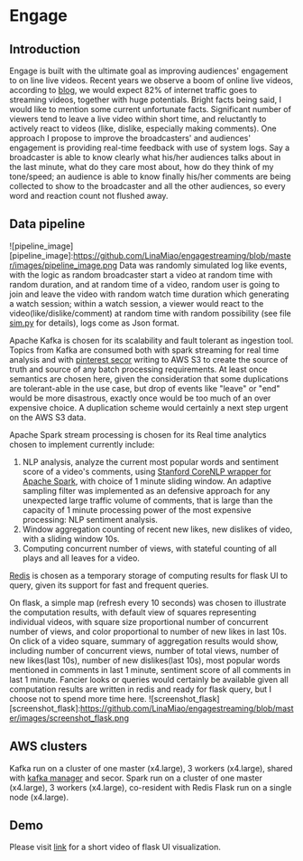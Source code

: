 # Engage
## Introduction
Engage is built with the ultimate goal as improving audiences' engagement to on line live videos. Recent years we observe a boom of online live videos, according to [blog](https://www.go-globe.com/blog/live-streaming-statistics/), we would expect 82% of internet traffic goes to streaming videos, together with huge potentials. Bright facts being said, I would like to mention some current unfortunate facts. Significant number of viewers tend to leave a live video within short time, and reluctantly to actively react to videos (like, dislike, especially making comments). One approach I propose to improve the broadcasters' and audiences' engagement is providing real-time feedback with use of system logs. Say a broadcaster is able to know clearly what his/her audiences talks about in the last minute, what do they care most about, how do they think of my tone/speed; an audience is able to know finally his/her comments are being collected to show to the broadcaster and all the other audiences, so every word and reaction count not flushed away.   

## Data pipeline
![pipeline_image]
[pipeline_image]:https://github.com/LinaMiao/engagestreaming/blob/master/images/pipeline_image.png
Data was randomly simulated log like events, with the logic as random broadcaster start a video at random time with random duration, and at random time of a video, random user is going to join and leave the video with random watch time duration which generating a watch session; within a watch session, a viewer would react to the video(like/dislike/comment) at random time with random possibility (see file [sim.py](https://github.com/LinaMiao/engagestreaming/blob/master/simulation/sim.py) for details), logs come as Json format.

Apache Kafka is chosen for its scalability and fault tolerant as ingestion tool. Topics from Kafka are consumed both with spark streaming for real time analysis and with [pinterest secor](https://github.com/pinterest/secor) writing to AWS S3 to create the source of truth and source of any batch processing requirements. At least once semantics are chosen here, given the consideration that some duplications are tolerant-able in the use case, but drop of events like "leave" or "end" would be more disastrous, exactly once would be too much of an over expensive choice. A duplication scheme would certainly a next step urgent on the AWS S3 data.

Apache Spark stream processing is chosen for its  Real time analytics chosen to implement currently include:
1) NLP analysis, analyze the current most popular words and sentiment score of a video's comments, using [Stanford CoreNLP wrapper for Apache Spark](https://github.com/databricks/spark-corenlp), with choice of 1 minute sliding window. An adaptive sampling filter was implemented as an defensive approach for any unexpected large traffic volume of comments, that is large than the capacity of 1 minute processing power of the most expensive processing: NLP sentiment analysis.
2) Window aggregation counting of recent new likes, new dislikes of video, with a sliding window 10s.
3) Computing concurrent number of views, with stateful counting of all plays and all leaves for a video.

[Redis](https://redis.io/) is chosen as a temporary storage of computing results for flask UI to query, given its support for fast and frequent queries.

On flask, a simple map (refresh every 10 seconds) was chosen to illustrate the computation results, with default view of squares representing individual videos, with square size proportional number of concurrent number of views, and color proportional to number of new likes in last 10s. On click of a video square, summary of aggregation results would show, including number of concurrent views, number of total views, number of new likes(last 10s), number of new dislikes(last 10s), most popular words mentioned in comments in last 1 minute, sentiment score of all comments in last 1 minute. Fancier looks or queries would certainly be available given all computation results are written in redis and ready for flask query, but I choose not to spend more time here.
![screenshot_flask]
[screenshot_flask]:https://github.com/LinaMiao/engagestreaming/blob/master/images/screenshot_flask.png  
## AWS clusters
Kafka run on a cluster of one master (x4.large), 3 workers (x4.large), shared with [kafka manager](https://github.com/yahoo/kafka-manager) and secor.
Spark run on a cluster of one master (x4.large), 3 workers (x4.large), co-resident with Redis
Flask run on a single node (x4.large).

## Demo
Please visit [link]() for a short video of flask UI visualization.
